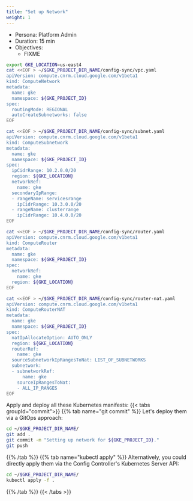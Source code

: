 ```yaml
---
title: "Set up Network"
weight: 1
---
```

- Persona: Platform Admin
- Duration: 15 min
- Objectives:
  - FIXME

```Bash
export GKE_LOCATION=us-east4
cat <<EOF > ~/$GKE_PROJECT_DIR_NAME/config-sync/vpc.yaml
apiVersion: compute.cnrm.cloud.google.com/v1beta1
kind: ComputeNetwork
metadata:
  name: gke
  namespace: ${GKE_PROJECT_ID}
spec:
  routingMode: REGIONAL
  autoCreateSubnetworks: false
EOF
```

```Bash
cat <<EOF > ~/$GKE_PROJECT_DIR_NAME/config-sync/subnet.yaml
apiVersion: compute.cnrm.cloud.google.com/v1beta1
kind: ComputeSubnetwork
metadata:
  name: gke
  namespace: ${GKE_PROJECT_ID}
spec:
  ipCidrRange: 10.2.0.0/20
  region: ${GKE_LOCATION}
  networkRef:
    name: gke
  secondaryIpRange:
  - rangeName: servicesrange
    ipCidrRange: 10.3.0.0/20
  - rangeName: clusterrange
    ipCidrRange: 10.4.0.0/20
EOF
```

```Bash
cat <<EOF > ~/$GKE_PROJECT_DIR_NAME/config-sync/router.yaml
apiVersion: compute.cnrm.cloud.google.com/v1beta1
kind: ComputeRouter
metadata:
  name: gke
  namespace: ${GKE_PROJECT_ID}
spec:
  networkRef:
    name: gke
  region: ${GKE_LOCATION}
EOF
```

```Bash
cat <<EOF > ~/$GKE_PROJECT_DIR_NAME/config-sync/router-nat.yaml
apiVersion: compute.cnrm.cloud.google.com/v1beta1
kind: ComputeRouterNAT
metadata:
  name: gke
  namespace: ${GKE_PROJECT_ID}
spec:
  natIpAllocateOption: AUTO_ONLY
  region: ${GKE_LOCATION}
  routerRef:
    name: gke
  sourceSubnetworkIpRangesToNat: LIST_OF_SUBNETWORKS
  subnetwork:
  - subnetworkRef:
      name: gke
    sourceIpRangesToNat:
    - ALL_IP_RANGES
EOF
```

Apply and deploy all these Kubernetes manifests:
{{< tabs groupId="commit">}}
{{% tab name="git commit" %}}
Let's deploy them via a GitOps approach:
```Bash
cd ~/$GKE_PROJECT_DIR_NAME/
git add .
git commit -m "Setting up network for ${GKE_PROJECT_ID}."
git push
```
{{% /tab %}}
{{% tab name="kubectl apply" %}}
Alternatively, you could directly apply them via the Config Controller's Kubernetes Server API:
```Bash
cd ~/$GKE_PROJECT_DIR_NAME/
kubectl apply -f .
```
{{% /tab %}}
{{< /tabs >}}